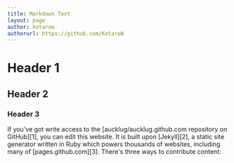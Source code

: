 ```yaml
---
title: Markdown Test
layout: page
author: kotarow
authorurl: https://github.com/KotaroW
---
```

# Header 1
## Header 2
### Header 3
If you've got write access to the [aucklug/aucklug.github.com repository on GitHub][1], you can edit this website. It is built upon [Jekyll][2], a 
static site generator written in Ruby which powers thousands of websites, including many of [pages.github.com][3]. There's three ways to contribute content:

